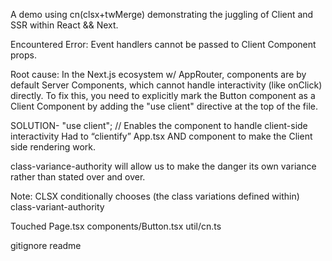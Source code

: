A demo using cn(clsx+twMerge) demonstrating the juggling of Client and SSR within React && Next.


Encountered Error:
Event handlers cannot be passed to Client Component props.


Root cause:
In the Next.js ecosystem w/ AppRouter, components are by default Server Components, which cannot handle interactivity (like onClick) directly. To fix this, you need to explicitly mark the Button component as a Client Component by adding the "use client" directive at the top of the file.

SOLUTION- "use client"; // Enables the component to handle client-side interactivity
    Had to “clientify” App.tsx AND component to make the Client side rendering work.

class-variance-authority will allow us to make the danger its own variance rather than stated over and over. 

Note: CLSX conditionally chooses (the class variations defined within) class-variant-authority 


Touched
Page.tsx
components/Button.tsx
util/cn.ts

gitignore
readme

